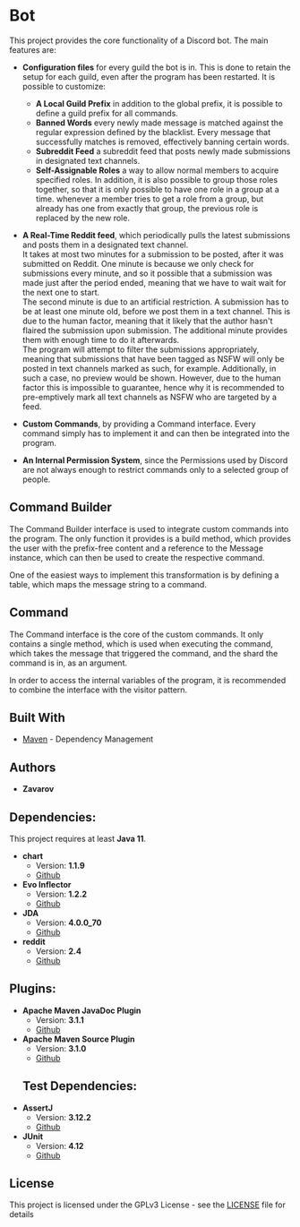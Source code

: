 # Bot

This project provides the core functionality of a Discord bot. The main features are:
 * **Configuration files** for every guild the bot is in. This is done to retain the setup for each guild, even after the program has been restarted. It is possible to customize:
   * **A Local Guild Prefix** in addition to the global prefix, it is possible to define a guild prefix for all commands.
   * **Banned Words** every newly made message is matched against the regular expression defined by the blacklist. Every message that successfully matches is removed, effectively banning certain words.
   * **Subreddit Feed** a subreddit feed that posts newly made submissions in designated text channels.
   * **Self-Assignable Roles** a way to allow normal members to acquire specified roles. In addition, it is also possible to group those roles together, so that it is only possible to have one role in a group at a time.
whenever a member tries to get a role from a group, but already has one from exactly that group, the previous role is replaced by the new role.

 * **A Real-Time Reddit feed**, which periodically pulls the latest submissions and posts them in a designated text channel.  
It takes at most two minutes for a submission to be posted, after it was submitted on Reddit. One minute is because we only check for submissions every minute, and so it possible that a submission was made just after the period ended, meaning that we have to wait wait for the next one to start.  
The second minute is due to an artificial restriction. A submission has to be at least one minute old, before we post them in a text channel. This is due to the human factor, meaning that it likely that the author hasn't flaired the submission upon submission. The additional minute provides them with enough time to do it afterwards.  
The program will attempt to filter the submissions appropriately, meaning that submissions that have been tagged as NSFW will only be posted in text channels marked as such, for example. Additionally, in such a case, no preview would be shown. However, due to the human factor this is impossible to guarantee, hence why it is recommended to pre-emptively mark all text channels as NSFW who are targeted by a feed.
 * **Custom Commands**, by providing a Command interface. Every command simply has to implement it and can then be integrated into the program.
 * **An Internal Permission System**, since the Permissions used by Discord are not always enough to restrict commands only to a selected group of people.

## Command Builder

The Command Builder interface is used to integrate custom commands into the program. The only function it provides is a build method, which provides the user with the prefix-free content and a reference to the Message instance, which can then be used to create the respective command.

One of the easiest ways to implement this transformation is by defining a table, which maps the message string to a command.

## Command

The Command interface is the core of the custom commands. It only contains a single method, which is used when executing the command, which takes the message that triggered the command, and the shard the command is in, as an argument.

In order to access the internal variables of the program, it is recommended to combine the interface with the visitor pattern.

## Built With

* [Maven](https://maven.apache.org/) - Dependency Management

## Authors

* **Zavarov**

## Dependencies:

This project requires at least **Java 11**.  
 * **chart**
   * Version: **1.1.9**
   * [Github](https://github.com/Zavarov/chart)
 * **Evo Inflector**
   * Version: **1.2.2**
   * [Github](https://github.com/atteo/evo-inflector)
 * **JDA**
   * Version: **4.0.0_70**
   * [Github](https://github.com/DV8FromTheWorld/JDA)
 * **reddit**
   * Version: **2.4**
   * [Github](https://github.com/Zavarov/reddit)
 
## Plugins:
 * **Apache Maven JavaDoc Plugin**
   * Version: **3.1.1**
   * [Github](https://github.com/apache/maven-javadoc-plugin)
 * **Apache Maven Source Plugin**
   * Version: **3.1.0**
   * [Github](https://github.com/apache/maven-source-plugin)
   ## Test Dependencies:
 * **AssertJ**
   * Version: **3.12.2**
   * [Github](https://github.com/joel-costigliola/assertj-core)
 * **JUnit**
   * Version: **4.12**
   * [Github](https://github.com/junit-team/junit4)

## License

This project is licensed under the GPLv3 License - see the [LICENSE](LICENSE) file for details


